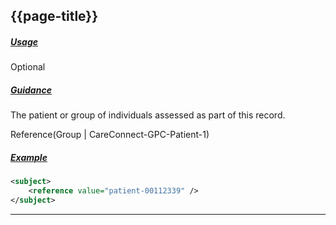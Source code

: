 
## {{page-title}}

<h5><ins>Usage</ins></h5>

<span class="mro-circle optional" title="Optional"></span> Optional


<h5><ins>Guidance</ins></h5>

The patient or group of individuals assessed as part of this record.

Reference(Group | CareConnect-GPC-Patient-1)

<h5><ins>Example</ins></h5>

```xml
<subject>
    <reference value="patient-00112339" />
</subject>
```

---